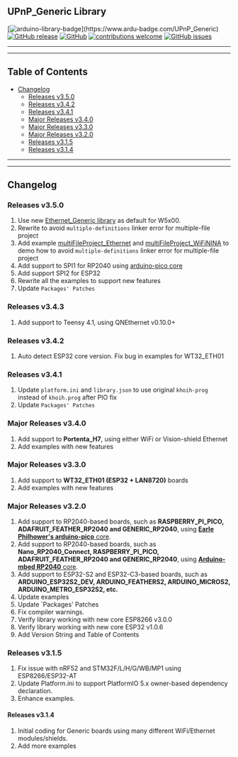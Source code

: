 ## UPnP_Generic Library

[![arduino-library-badge](https://www.ardu-badge.com/badge/UPnP_Generic.svg?)](https://www.ardu-badge.com/UPnP_Generic)
[![GitHub release](https://img.shields.io/github/release/khoih-prog/UPnP_Generic.svg)](https://github.com/khoih-prog/UPnP_Generic/releases)
[![GitHub](https://img.shields.io/github/license/mashape/apistatus.svg)](https://github.com/khoih-prog/UPnP_Generic/blob/master/LICENSE)
[![contributions welcome](https://img.shields.io/badge/contributions-welcome-brightgreen.svg?style=flat)](#Contributing)
[![GitHub issues](https://img.shields.io/github/issues/khoih-prog/UPnP_Generic.svg)](http://github.com/khoih-prog/UPnP_Generic/issues)

---
---

## Table of Contents

* [Changelog](#changelog)
  * [Releases v3.5.0](#releases-v350)
  * [Releases v3.4.2](#releases-v342)
  * [Releases v3.4.1](#releases-v341)
  * [Major Releases v3.4.0](#major-releases-v340)
  * [Major Releases v3.3.0](#major-releases-v330)
  * [Major Releases v3.2.0](#major-releases-v320)
  * [Releases v3.1.5](#releases-v315)
  * [Releases v3.1.4](#releases-v314)

---
---
       
## Changelog

### Releases v3.5.0

1. Use new [Ethernet_Generic library](https://github.com/khoih-prog/Ethernet_Generic) as default for W5x00.
2. Rewrite to avoid `multiple-definitions` linker error for multiple-file project
3. Add example [multiFileProject_Ethernet](examples/Generic/Ethernet/multiFileProject_Ethernet) and [multiFileProject_WiFiNINA](examples/Generic/WiFiNINA/multiFileProject_WiFiNINA) to demo how to avoid `multiple-definitions` linker error for multiple-file project
4. Add support to SPI1 for RP2040 using [arduino-pico core](https://github.com/earlephilhower/arduino-pico)
5. Add support SPI2 for ESP32
6. Rewrite all the examples to support new features
7. Update `Packages' Patches`

### Releases v3.4.3

1. Add support to Teensy 4.1, using QNEthernet v0.10.0+

### Releases v3.4.2

1. Auto detect ESP32 core version. Fix bug in examples for WT32_ETH01

### Releases v3.4.1

 1. Update `platform.ini` and `library.json` to use original `khoih-prog` instead of `khoih.prog` after PIO fix
 2. Update `Packages' Patches`
 
### Major Releases v3.4.0

 1. Add support to **Portenta_H7**, using either WiFi or Vision-shield Ethernet
 2. Add examples with new features

### Major Releases v3.3.0

 1. Add support to **WT32_ETH01 (ESP32 + LAN8720)** boards
 2. Add examples with new features

### Major Releases v3.2.0

 1. Add support to RP2040-based boards, such as **RASPBERRY_PI_PICO, ADAFRUIT_FEATHER_RP2040 and GENERIC_RP2040**, using [**Earle Philhower's arduino-pico** core](https://github.com/earlephilhower/arduino-pico).
 2. Add support to RP2040-based boards, such as **Nano_RP2040_Connect, RASPBERRY_PI_PICO, ADAFRUIT_FEATHER_RP2040 and GENERIC_RP2040**, using [**Arduino-mbed RP2040** core](https://github.com/arduino/ArduinoCore-mbed).
 3. Add support to ESP32-S2 and ESP32-C3-based boards, such as **ARDUINO_ESP32S2_DEV, ARDUINO_FEATHERS2, ARDUINO_MICROS2, ARDUINO_METRO_ESP32S2, etc.**
 4. Update examples
 5. Update `Packages' Patches
 6. Fix compiler warnings.
 7. Verify library working with new core ESP8266 v3.0.0
 8. Verify library working with new core ESP32 v1.0.6
 9. Add Version String and Table of Contents

### Releases v3.1.5

1. Fix issue with nRF52 and STM32F/L/H/G/WB/MP1 using ESP8266/ESP32-AT
2. Update Platform.ini to support PlatformIO 5.x owner-based dependency declaration.
3. Enhance examples.


#### Releases v3.1.4

1. Initial coding for Generic boards using many different WiFi/Ethernet modules/shields.
2. Add more examples


